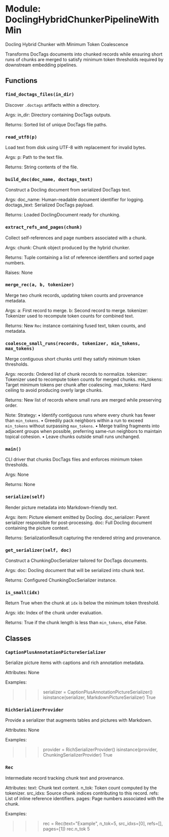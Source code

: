 # Module: DoclingHybridChunkerPipelineWithMin

Docling Hybrid Chunker with Minimum Token Coalescence

Transforms DocTags documents into chunked records while ensuring short runs of
chunks are merged to satisfy minimum token thresholds required by downstream
embedding pipelines.

## Functions

### `find_doctags_files(in_dir)`

Discover `.doctags` artifacts within a directory.

Args:
in_dir: Directory containing DocTags outputs.

Returns:
Sorted list of unique DocTags file paths.

### `read_utf8(p)`

Load text from disk using UTF-8 with replacement for invalid bytes.

Args:
p: Path to the text file.

Returns:
String contents of the file.

### `build_doc(doc_name, doctags_text)`

Construct a Docling document from serialized DocTags text.

Args:
doc_name: Human-readable document identifier for logging.
doctags_text: Serialized DocTags payload.

Returns:
Loaded DoclingDocument ready for chunking.

### `extract_refs_and_pages(chunk)`

Collect self-references and page numbers associated with a chunk.

Args:
chunk: Chunk object produced by the hybrid chunker.

Returns:
Tuple containing a list of reference identifiers and sorted page numbers.

Raises:
None

### `merge_rec(a, b, tokenizer)`

Merge two chunk records, updating token counts and provenance metadata.

Args:
a: First record to merge.
b: Second record to merge.
tokenizer: Tokenizer used to recompute token counts for combined text.

Returns:
New `Rec` instance containing fused text, token counts, and metadata.

### `coalesce_small_runs(records, tokenizer, min_tokens, max_tokens)`

Merge contiguous short chunks until they satisfy minimum token thresholds.

Args:
records: Ordered list of chunk records to normalize.
tokenizer: Tokenizer used to recompute token counts for merged chunks.
min_tokens: Target minimum tokens per chunk after coalescing.
max_tokens: Hard ceiling to avoid producing overly large chunks.

Returns:
New list of records where small runs are merged while preserving order.

Note:
Strategy:
• Identify contiguous runs where every chunk has fewer than `min_tokens`.
• Greedily pack neighbors within a run to exceed `min_tokens` without
surpassing `max_tokens`.
• Merge trailing fragments into adjacent groups when possible,
preferring same-run neighbors to maintain topical cohesion.
• Leave chunks outside small runs unchanged.

### `main()`

CLI driver that chunks DocTags files and enforces minimum token thresholds.

Args:
None

Returns:
None

### `serialize(self)`

Render picture metadata into Markdown-friendly text.

Args:
item: Picture element emitted by Docling.
doc_serializer: Parent serializer responsible for post-processing.
doc: Full Docling document containing the picture context.

Returns:
SerializationResult capturing the rendered string and provenance.

### `get_serializer(self, doc)`

Construct a ChunkingDocSerializer tailored for DocTags documents.

Args:
doc: Docling document that will be serialized into chunk text.

Returns:
Configured ChunkingDocSerializer instance.

### `is_small(idx)`

Return True when the chunk at `idx` is below the minimum token threshold.

Args:
idx: Index of the chunk under evaluation.

Returns:
True if the chunk length is less than `min_tokens`, else False.

## Classes

### `CaptionPlusAnnotationPictureSerializer`

Serialize picture items with captions and rich annotation metadata.

Attributes:
None

Examples:
>>> serializer = CaptionPlusAnnotationPictureSerializer()
>>> isinstance(serializer, MarkdownPictureSerializer)
True

### `RichSerializerProvider`

Provide a serializer that augments tables and pictures with Markdown.

Attributes:
None

Examples:
>>> provider = RichSerializerProvider()
>>> isinstance(provider, ChunkingSerializerProvider)
True

### `Rec`

Intermediate record tracking chunk text and provenance.

Attributes:
text: Chunk text content.
n_tok: Token count computed by the tokenizer.
src_idxs: Source chunk indices contributing to this record.
refs: List of inline reference identifiers.
pages: Page numbers associated with the chunk.

Examples:
>>> rec = Rec(text="Example", n_tok=5, src_idxs=[0], refs=[], pages=[1])
>>> rec.n_tok
5
